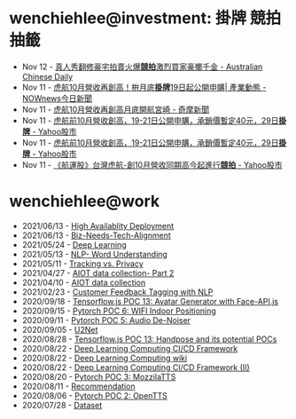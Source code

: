 # wenchiehlee@investment: 掛牌 競拍 抽籤 

<!-- rss start -->
- Nov 12 - [真人秀翻修豪宅拍賣火爆<b>競拍</b>激烈買家豪擲千金 - Australian Chinese Daily](https://www.google.com/url?rct=j&sa=t&url=https://www.acd.com.au/property-news/zhenrenxiufanxiuhaozhaipaimaihuobao-jingpaijiliemaijiahaozhiqianjin/&ct=ga&cd=CAIyIGMyMDFhNDU4NzAzY2ViODg6Y29tLnR3OnpoLVRXOlRX&usg=AOvVaw1S3WfcxS4GQNVO-NjZIGkk)
- Nov 11 - [虎航10月營收再創高！拚月底<b>掛牌</b>19日起公開申購| 產業動態 - NOWnews今日新聞](https://www.google.com/url?rct=j&sa=t&url=https://www.nownews.com/news/6579263&ct=ga&cd=CAIyImQ1NGU5NDllMDMxY2JiY2M6Y29tLnR3OnpoLVRXOlRXOlI&usg=AOvVaw1C6d2Hu2fojaySpqRbPK7A)
- Nov 11 - [虎航10月營收再創高月底開航宮崎 - 奇摩新聞](https://www.google.com/url?rct=j&sa=t&url=https://tw.news.yahoo.com/%25E8%2599%258E%25E8%2588%25AA10%25E6%259C%2588%25E7%2587%259F%25E6%2594%25B6%25E5%2586%258D%25E5%2589%25B5%25E9%25AB%2598-%25E6%259C%2588%25E5%25BA%2595%25E9%2596%258B%25E8%2588%25AA%25E5%25AE%25AE%25E5%25B4%258E-092926999.html&ct=ga&cd=CAIyIGMyMDFhNDU4NzAzY2ViODg6Y29tLnR3OnpoLVRXOlRX&usg=AOvVaw0GGKnPcwoTMOvxGe3WK7EN)
- Nov 11 - [虎航前10月營收創高，19-21日公開申購，承銷價暫定40元，29日<b>掛牌</b> - Yahoo股市](https://www.google.com/url?rct=j&sa=t&url=https://tw.stock.yahoo.com/news/%25E8%2599%258E%25E8%2588%25AA%25E5%2589%258D10%25E6%259C%2588%25E7%2587%259F%25E6%2594%25B6%25E5%2589%25B5%25E9%25AB%2598-19-21%25E6%2597%25A5%25E5%2585%25AC%25E9%2596%258B%25E7%2594%25B3%25E8%25B3%25BC-%25E6%2589%25BF%25E9%258A%25B7%25E5%2583%25B9%25E6%259A%25AB%25E5%25AE%259A40%25E5%2585%2583-29%25E6%2597%25A5%25E6%258E%259B%25E7%2589%258C-090633419.html&ct=ga&cd=CAIyIGMyMDFhNDU4NzAzY2ViODg6Y29tLnR3OnpoLVRXOlRX&usg=AOvVaw20DWEuNT2iu_ILifkJxZ5n)
- Nov 11 - [虎航前10月營收創高，19-21日公開申購，承銷價暫定40元，29日<b>掛牌</b> - Yahoo股市](https://www.google.com/url?rct=j&sa=t&url=https://tw.stock.yahoo.com/news/%25E8%2599%258E%25E8%2588%25AA%25E5%2589%258D10%25E6%259C%2588%25E7%2587%259F%25E6%2594%25B6%25E5%2589%25B5%25E9%25AB%2598-19-21%25E6%2597%25A5%25E5%2585%25AC%25E9%2596%258B%25E7%2594%25B3%25E8%25B3%25BC-%25E6%2589%25BF%25E9%258A%25B7%25E5%2583%25B9%25E6%259A%25AB%25E5%25AE%259A40%25E5%2585%2583-29%25E6%2597%25A5%25E6%258E%259B%25E7%2589%258C-090633419.html&ct=ga&cd=CAIyImQ1NGU5NDllMDMxY2JiY2M6Y29tLnR3OnpoLVRXOlRXOlI&usg=AOvVaw20DWEuNT2iu_ILifkJxZ5n)
- Nov 11 - [《航運股》台灣虎航-創10月營收同期高今起進行<b>競拍</b> - Yahoo股市](https://www.google.com/url?rct=j&sa=t&url=https://tw.stock.yahoo.com/news/%25E8%2588%25AA%25E9%2581%258B%25E8%2582%25A1-%25E5%258F%25B0%25E7%2581%25A3%25E8%2599%258E%25E8%2588%25AA-%25E5%2589%25B510%25E6%259C%2588%25E7%2587%259F%25E6%2594%25B6%25E5%2590%258C%25E6%259C%259F%25E9%25AB%2598-%25E4%25BB%258A%25E8%25B5%25B7%25E9%2580%25B2%25E8%25A1%258C%25E7%25AB%25B6%25E6%258B%258D-090554177.html&ct=ga&cd=CAIyIGMyMDFhNDU4NzAzY2ViODg6Y29tLnR3OnpoLVRXOlRX&usg=AOvVaw1a8YiJ1FRw4IxrS11Jatrc)
<!-- rss end -->

# wenchiehlee@work
<!-- _feed1_ start -->
- 2021/06/13 - [High Availablity Deployment](https://wenchiehlee.github.io/mkdocs/blog/2021/06/high-availablity-deployment/)
- 2021/06/13 - [Biz-Needs-Tech-Alignment](https://wenchiehlee.github.io/mkdocs/blog/2021/06/biz-needs-tech-alignment/)
- 2021/05/24 - [Deep Learning](https://wenchiehlee.github.io/mkdocs/blog/2021/05/deep-learning/)
- 2021/05/13 - [NLP- Word Understanding](https://wenchiehlee.github.io/mkdocs/blog/2021/05/nlp--word-understanding/)
- 2021/05/11 - [Tracking vs. Privacy](https://wenchiehlee.github.io/mkdocs/blog/2021/05/tracking-vs-privacy/)
- 2021/04/27 - [AIOT data collection- Part 2](https://wenchiehlee.github.io/mkdocs/blog/2021/04/aiot-data-collection--part-2/)
- 2021/04/10 - [AIOT data collection](https://wenchiehlee.github.io/mkdocs/blog/2021/04/aiot-data-collection/)
- 2021/02/23 - [Customer Feedback Tagging with NLP](https://wenchiehlee.github.io/mkdocs/blog/2021/02/customer-feedback-tagging-with-nlp/)
- 2020/09/18 - [Tensorflow.js POC 13: Avatar Generator with Face-API.js](https://wenchiehlee.github.io/mkdocs/blog/2020/09/tensorflowjs-poc-13-avatar-generator-with-face-apijs/)
- 2020/09/15 - [Pytorch POC 6: WIFI Indoor Positioning](https://wenchiehlee.github.io/mkdocs/blog/2020/09/pytorch-poc-6-wifi-indoor-positioning/)
- 2020/09/11 - [Pytorch POC 5: Audio De-Noiser](https://wenchiehlee.github.io/mkdocs/blog/2020/09/pytorch-poc-5-audio-de-noiser/)
- 2020/09/05 - [U2Net](https://wenchiehlee.github.io/mkdocs/blog/2020/09/u2net/)
- 2020/08/28 - [Tensorflow.js POC 13: Handpose and its potential POCs](https://wenchiehlee.github.io/mkdocs/blog/2020/08/tensorflowjs-poc-13-handpose-and-its-potential-pocs/)
- 2020/08/22 - [Deep Learning Computing CI/CD Framework](https://wenchiehlee.github.io/mkdocs/blog/2020/08/deep-learning-computing-cicd-framework/)
- 2020/08/22 - [Deep Learning Computing wiki](https://wenchiehlee.github.io/mkdocs/blog/2020/08/deep-learning-computing-wiki/)
- 2020/08/22 - [Deep Learning Computing CI/CD Framework (II)](https://wenchiehlee.github.io/mkdocs/blog/2020/08/deep-learning-computing-cicd-framework-ii/)
- 2020/08/20 - [Pytorch POC 3: MozzilaTTS](https://wenchiehlee.github.io/mkdocs/blog/2020/08/pytorch-poc-3-mozzilatts/)
- 2020/08/11 - [Recommendation](https://wenchiehlee.github.io/mkdocs/blog/2020/08/recommendation/)
- 2020/08/06 - [Pytorch POC 2: OpenTTS](https://wenchiehlee.github.io/mkdocs/blog/2020/08/pytorch-poc-2-opentts/)
- 2020/07/28 - [Dataset](https://wenchiehlee.github.io/mkdocs/blog/2020/07/dataset/)
<!-- _feed1_ end -->
